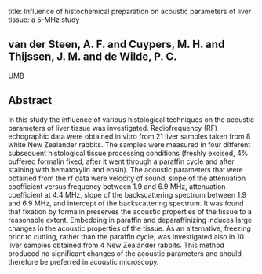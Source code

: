 title: Influence of histochemical preparation on acoustic parameters of liver tissue: a 5-MHz study

## van der Steen, A. F. and Cuypers, M. H. and Thijssen, J. M. and de Wilde, P. C.
UMB


## Abstract
In this study the influence of various histological techniques on the acoustic parameters of liver tissue was investigated. Radiofrequency (RF) echographic data were obtained in vitro from 21 liver samples taken from 8 white New Zealander rabbits. The samples were measured in four different subsequent histological tissue processing conditions (freshly excised, 4% buffered formalin fixed, after it went through a paraffin cycle and after staining with hematoxylin and eosin). The acoustic parameters that were obtained from the rf data were velocity of sound, slope of the attenuation coefficient versus frequency between 1.9 and 6.9 MHz, attenuation coefficient at 4.4 MHz, slope of the backscattering spectrum between 1.9 and 6.9 MHz, and intercept of the backscattering spectrum. It was found that fixation by formalin preserves the acoustic properties of the tissue to a reasonable extent. Embedding in paraffin and deparaffinizing induces large changes in the acoustic properties of the tissue. As an alternative, freezing prior to cutting, rather than the paraffin cycle, was investigated also in 10 liver samples obtained from 4 New Zealander rabbits. This method produced no significant changes of the acoustic parameters and should therefore be preferred in acoustic microscopy.

